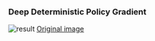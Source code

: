 ### Deep Deterministic Policy Gradient

![result](http://161.35.113.35:9384/res.png)
[Original image](http://161.35.113.35:9384/res.png)


